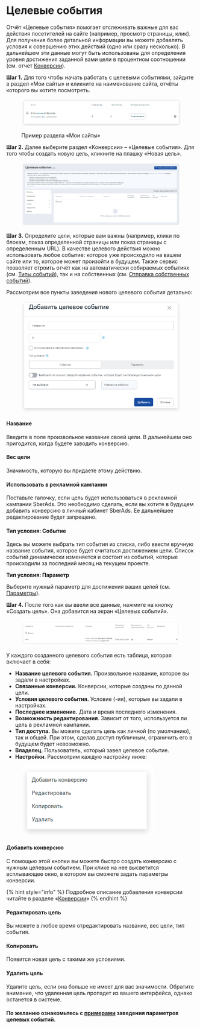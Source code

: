 # Целевые события

Отчёт «Целевые события» помогает отслеживать важные для вас действия посетителей на сайте (например, просмотр страницы, клик). Для получения более детальной информации вы можете добавлять условия к совершению этих действий (одно или сразу несколько). В дальнейшем эти данные могут быть использованы для определения уровня достижения заданной вами цели в процентном соотношении (см. отчет [Конверсии](konversii.md)).

**Шаг 1.** Для того чтобы начать работать с целевыми событиями, зайдите в раздел «Мои сайты» и кликните на наименование сайта, отчёты которого вы хотите посмотреть.

<figure><img src="../../.gitbook/assets/мои сайты.webp" alt=""><figcaption><p>Пример раздела «Мои сайты»</p></figcaption></figure>

**Шаг 2.** Далее выберите раздел «Конверсии» – «Целевые события». Для того чтобы создать новую цель, кликните на плашку «Новая цель».

<figure><img src="../../.gitbook/assets/1 (4).png" alt=""><figcaption></figcaption></figure>

**Шаг 3.** Определите цели, которые вам важны (например, клики по блокам, показ определенной страницы или показ страницы с определенным URL). В качестве целевого действия можно использовать любое событие: которое уже происходило на вашем сайте или то, которое может произойти в будущем. Также сервис позволяет строить отчёт как на автоматически собираемых событиях (см. [Типы событий](../../model-dannykh/tipy-sobytii.md)), так и на собственных (см. [Отправка собственных событий](../../nastroika-sbora-i-otpravki-dannykh/veb-schyotchik/metody-po-rabote-s-schyotchikom-top-100/otpravka-sobstvennykh-sobytii.md)).

Рассмотрим все пункты заведения нового целевого события детально:

<figure><img src="../../.gitbook/assets/2 (6).png" alt=""><figcaption></figcaption></figure>

#### **Название**

Введите в поле произвольное название своей цели. В дальнейшем оно пригодится, когда будете заводить конверсию.

#### Вес цели

Значимость, которую вы придаете этому действию.

#### **Использовать в рекламной кампании**

Поставьте галочку, если цель будет использоваться в рекламной кампании SberAds. Это необходимо сделать, если вы хотите в будущем добавить конверсию в личный кабинет SberAds. Ее дальнейшее редактирование будет запрещено.&#x20;

#### Тип условия: Событие

Здесь вы можете выбрать тип события из списка, либо ввести вручную название события, которое будет считаться достижением цели. Список событий динамически изменяется и состоит из событий, которые происходили за последний месяц на текущем проекте.

**Тип условия: Параметр**

Выберите нужный параметр для достижения ваших целей (см. [Параметры](../metriki-analitiki/parametry.md)).

**Шаг 4.** После того как вы ввели все данные, нажмите на кнопку «Создать цель». Она добавится на экран «Целевых событий».

<figure><img src="../../.gitbook/assets/3 (5).png" alt=""><figcaption></figcaption></figure>

У каждого созданного целевого события есть таблица, которая включает в себя:

* **Название целевого события.** Произвольное название, которое вы задали в настройках.
* **Связанные конверсии.** Конверсии, которые созданы по данной цели.
* **Условия целевого события.** Условие (-ия), которые вы задали в настройках.
* **Последнее изменение.** Дата и время последнего изменения.
* **Возможность редактирования**. Зависит от того, используется ли цель в рекламной кампании.
* **Тип доступа.** Вы можете сделать цель как личной (по умолчанию), так и общей. При этом, сделав доступ публичным, ограничить его в будущем будет невозможно.
* **Владелец**. Пользователь, который завел целевое событие.
* **Настройки**. Рассмотрим каждую настройку ниже:

<figure><img src="../../.gitbook/assets/4 (4).png" alt=""><figcaption></figcaption></figure>

#### Добавить конверсию

С помощью этой кнопки вы можете быстро создать конверсию с нужным целевым событием. При клике на нее высветится всплывающее окно, в котором вы сможете задать параметры конверсии.

{% hint style="info" %}
Подробное описание добавления конверсии читайте в разделе «[Конверсии](konversii.md)»
{% endhint %}

#### Редактировать цель

Вы можете в любое время отредактировать название, вес цели, тип события.

#### Копировать

Появится новая цель с такими же условиями.

#### Удалить цель

Удалите цель, если она больше не имеет для вас значимости. Обратите внимание, что удаленная цель пропадет из вашего интерфейса, однако останется в системе.

#### По желанию ознакомьтесь с [примерами](../../prakticheskie-primery-i-ispolzovanie-cook-book/primery-zavedeniya-parametrov-celevykh-sobytii/) заведения параметров целевых событий.

